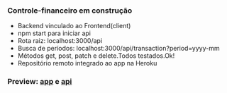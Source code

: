### Controle-financeiro em construção
- Backend vinculado ao Frontend(client)<br>
- npm start para iniciar api<br>
- Rota raiz: localhost:3000/api<br>
- Busca de períodos: localhost:3000/api/transaction?period=yyyy-mm<br>
- Métodos get, post, patch e delete.Todos testados.Ok!<br> 
- Repositório remoto integrado ao app na Heroku<br>

### Preview: [app](https://financial-control-emerson.herokuapp.com/) e [api](https://api-transaction-chanceller.herokuapp.com/transaction)
